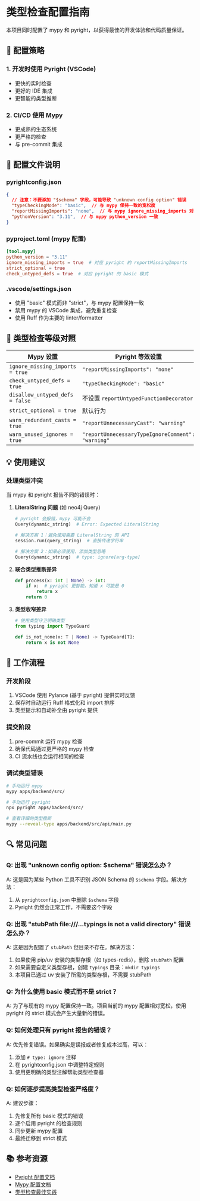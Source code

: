 # 类型检查配置指南

本项目同时配置了 mypy 和 pyright，以获得最佳的开发体验和代码质量保证。

## 🎯 配置策略

### 1. **开发时使用 Pyright (VSCode)**
- 更快的实时检查
- 更好的 IDE 集成
- 更智能的类型推断

### 2. **CI/CD 使用 Mypy**
- 更成熟的生态系统
- 更严格的检查
- 与 pre-commit 集成

## 📝 配置文件说明

### pyrightconfig.json
```json
{
  // 注意：不要添加 "$schema" 字段，可能导致 "unknown config option" 错误
  "typeCheckingMode": "basic",  // 与 mypy 保持一致的宽松度
  "reportMissingImports": "none",  // 与 mypy ignore_missing_imports 对应
  "pythonVersion": "3.11",  // 与 mypy python_version 一致
}
```

### pyproject.toml (mypy 配置)
```toml
[tool.mypy]
python_version = "3.11"
ignore_missing_imports = true  # 对应 pyright 的 reportMissingImports
strict_optional = true
check_untyped_defs = true  # 对应 pyright 的 basic 模式
```

### .vscode/settings.json
- 使用 "basic" 模式而非 "strict"，与 mypy 配置保持一致
- 禁用 mypy 的 VSCode 集成，避免重复检查
- 使用 Ruff 作为主要的 linter/formatter

## 🔧 类型检查等级对照

| Mypy 设置 | Pyright 等效设置 |
|-----------|-----------------|
| `ignore_missing_imports = true` | `"reportMissingImports": "none"` |
| `check_untyped_defs = true` | `"typeCheckingMode": "basic"` |
| `disallow_untyped_defs = false` | 不设置 `reportUntypedFunctionDecorator` |
| `strict_optional = true` | 默认行为 |
| `warn_redundant_casts = true` | `"reportUnnecessaryCast": "warning"` |
| `warn_unused_ignores = true` | `"reportUnnecessaryTypeIgnoreComment": "warning"` |

## 💡 使用建议

### 处理类型冲突

当 mypy 和 pyright 报告不同的错误时：

1. **LiteralString 问题** (如 neo4j Query)
   ```python
   # pyright 会报错，mypy 可能不会
   Query(dynamic_string)  # Error: Expected LiteralString
   
   # 解决方案 1：避免使用需要 LiteralString 的 API
   session.run(query_string)  # 直接传递字符串
   
   # 解决方案 2：如果必须使用，添加类型忽略
   Query(dynamic_string)  # type: ignore[arg-type]
   ```

2. **联合类型推断差异**
   ```python
   def process(x: int | None) -> int:
       if x:  # pyright 更智能，知道 x 可能是 0
           return x
       return 0
   ```

3. **类型收窄差异**
   ```python
   # 使用类型守卫明确类型
   from typing import TypeGuard
   
   def is_not_none(x: T | None) -> TypeGuard[T]:
       return x is not None
   ```

## 🚀 工作流程

### 开发阶段
1. VSCode 使用 Pylance (基于 pyright) 提供实时反馈
2. 保存时自动运行 Ruff 格式化和 import 排序
3. 类型提示和自动补全由 pyright 提供

### 提交阶段
1. pre-commit 运行 mypy 检查
2. 确保代码通过更严格的 mypy 检查
3. CI 流水线也会运行相同的检查

### 调试类型错误
```bash
# 手动运行 mypy
mypy apps/backend/src/

# 手动运行 pyright
npx pyright apps/backend/src/

# 查看详细的类型推断
mypy --reveal-type apps/backend/src/api/main.py
```

## 🔍 常见问题

### Q: 出现 "unknown config option: $schema" 错误怎么办？
A: 这是因为某些 Python 工具不识别 JSON Schema 的 `$schema` 字段。解决方法：
1. 从 `pyrightconfig.json` 中删除 `$schema` 字段
2. Pyright 仍然会正常工作，不需要这个字段

### Q: 出现 "stubPath file:///...typings is not a valid directory" 错误怎么办？
A: 这是因为配置了 `stubPath` 但目录不存在。解决方法：
1. 如果使用 pip/uv 安装的类型存根（如 types-redis），删除 `stubPath` 配置
2. 如果需要自定义类型存根，创建 `typings` 目录：`mkdir typings`
3. 本项目已通过 uv 安装了所需的类型存根，不需要 stubPath

### Q: 为什么使用 basic 模式而不是 strict？
A: 为了与现有的 mypy 配置保持一致。项目当前的 mypy 配置相对宽松，使用 pyright 的 strict 模式会产生大量新的错误。

### Q: 如何处理只有 pyright 报告的错误？
A: 优先修复错误。如果确实是误报或者修复成本过高，可以：
1. 添加 `# type: ignore` 注释
2. 在 pyrightconfig.json 中调整特定规则
3. 使用更明确的类型注解帮助类型检查器

### Q: 如何逐步提高类型检查严格度？
A: 建议步骤：
1. 先修复所有 basic 模式的错误
2. 逐个启用 pyright 的检查规则
3. 同步更新 mypy 配置
4. 最终迁移到 strict 模式

## 📚 参考资源

- [Pyright 配置文档](https://github.com/microsoft/pyright/blob/main/docs/configuration.md)
- [Mypy 配置文档](https://mypy.readthedocs.io/en/stable/config_file.html)
- [类型检查最佳实践](https://typing.readthedocs.io/en/latest/source/best_practices.html)